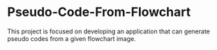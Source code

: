 # Pseudo-Code-From-Flowchart
This project is focused on developing an application that can generate pseudo codes from a given flowchart image. 
